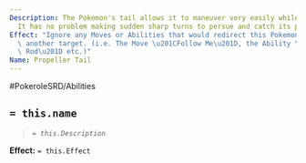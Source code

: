 ```yaml
---
Description: The Pokemon's tail allows it to maneuver very easily while in the water.
  It has no problem making sudden sharp turns to persue and catch its prey.
Effect: "Ignore any Moves or Abilities that would redirect this Pokemon's Moves into\
  \ another target. (i.e. The Move \u201CFollow Me\u201D, the Ability \u201CLightining\
  \ Rod\u201D etc.)"
Name: Propeller Tail
---
```


#PokeroleSRD/Abilities

## `= this.name`

> *`= this.Description`*

**Effect:** `= this.Effect`